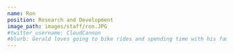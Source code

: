 ```yaml
---
name: Ron
position: Research and Development
image_path: images/staff/ron.JPG
#twitter_username: CloudCannon
#blurb: Gerald loves going to bike rides and spending time with his family.
---
```

